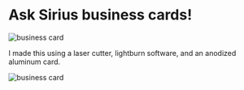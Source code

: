 # Ask Sirius business cards!

![business card](/blog/images/business_card.jpg)

I made this using a laser cutter, lightburn software, and an anodized aluminum card.

![business card](/blog/images/business_card_lightburn_.jpg)
